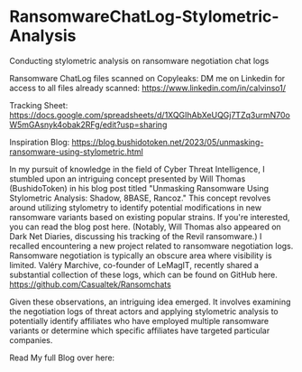 # RansomwareChatLog-Stylometric-Analysis
Conducting stylometric analysis on ransomware negotiation chat logs

Ransomware ChatLog files scanned on Copyleaks: DM me on Linkedin for access to all files already scanned: https://www.linkedin.com/in/calvinso1/


Tracking Sheet: https://docs.google.com/spreadsheets/d/1XQGIhAbXeUQGj7TZq3urmN70oW5mGAsnyk4obak2RFg/edit?usp=sharing

Inspiration Blog: https://blog.bushidotoken.net/2023/05/unmasking-ransomware-using-stylometric.html

In my pursuit of knowledge in the field of Cyber Threat Intelligence, I stumbled upon an intriguing concept presented by Will Thomas (BushidoToken) in his blog post titled "Unmasking Ransomware Using Stylometric Analysis: Shadow, 8BASE, Rancoz." This concept revolves around utilizing stylometry to identify potential modifications in new ransomware variants based on existing popular strains. If you're interested, you can read the blog post here. (Notably, Will Thomas also appeared on Dark Net Diaries, discussing his tracking of the Revil ransomware.) I recalled encountering a new project related to ransomware negotiation logs. Ransomware negotiation is typically an obscure area where visibility is limited. Valéry Marchive, co-founder of LeMagIT, recently shared a substantial collection of these logs, which can be found on GitHub here.
https://github.com/Casualtek/Ransomchats

Given these observations, an intriguing idea emerged. It involves examining the negotiation logs of threat actors and applying stylometric analysis to potentially identify affiliates who have employed multiple ransomware variants or determine which specific affiliates have targeted particular companies.

Read My full Blog over here: <insert blog>

